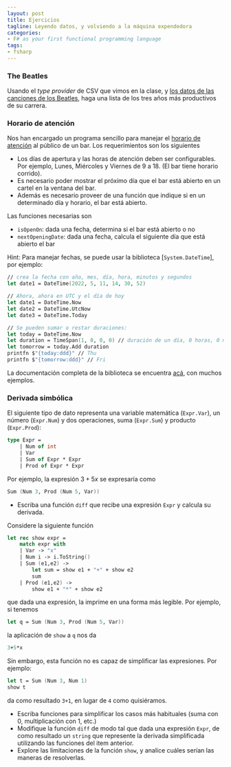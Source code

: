 ```yaml
---
layout: post
title: Ejercicios
tagline: Leyendo datos, y volviendo a la máquina expendedora
categories: 
- F# as your first functional programming language
tags:
- fsharp
---
```



### The Beatles

Usando el _type provider_  de CSV que vimos en la clase, y [los datos de las canciones de
los Beatles](https://github.com/fcolavecchia/fp-course-public/blob/main/data/The%20Beatles%20songs%20dataset.csv), haga una lista de los tres años más productivos de su carrera.

### Horario de atención

Nos han encargado un programa sencillo para manejar el [horario de atención](https://github.com/christian-fei/opening-hours-kata) 
al público de un bar. Los requerimientos son los siguientes

- Los días de apertura y las horas de atención deben ser configurables. Por ejemplo, Lunes, Miércoles y Viernes de 9 a 18. 
  (El bar tiene horario corrido).
- Es necesario poder mostrar el próximo día que el bar está abierto en un cartel en la ventana del bar.
- Además es necesario proveer de una función que indique si en un determinado día y horario, el bar está abierto.

Las funciones necesarias son

- `isOpenOn`: dada una fecha, determina si el bar está abierto o no
- `nextOpeningDate`: dada una fecha, calcula el siguiente día que está abierto el bar

Hint: Para manejar fechas, se puede usar la biblioteca [`System.DateTime`], por ejemplo:
 
```fsharp
// crea la fecha con año, mes, día, hora, minutos y segundos
let date1 = DateTime(2022, 5, 11, 14, 30, 52)

// Ahora, ahora en UTC y el día de hoy
let date1 = DateTime.Now
let date2 = DateTime.UtcNow
let date3 = DateTime.Today

// Se pueden sumar o restar duraciones:
let today = DateTime.Now
let duration = TimeSpan(1, 0, 0, 0) // duración de un día, 0 horas, 0 minutos y 0 segundos
let tomorrow = today.Add duration
printfn $"{today:ddd}" // Thu
printfn $"{tomorrow:ddd}" // Fri
```

La documentación completa de la biblioteca se encuentra [acá](https://learn.microsoft.com/en-us/dotnet/api/system.datetime?view=net-7.0#initialization-01), con muchos ejemplos.


### Derivada simbólica

El siguiente tipo de dato representa una variable matemática (`Expr.Var`), un número (`Expr.Num`) y dos operaciones, suma (`Expr.Sum`) y producto (`Expr.Prod`):

```fsharp
type Expr =
    | Num of int 
    | Var
    | Sum of Expr * Expr
    | Prod of Expr * Expr
```

Por ejemplo, la expresión $3 + 5 x$ se expresaría como

```fsharp
Sum (Num 3, Prod (Num 5, Var))
```


- Escriba una función `diff` que recibe una expresión `Expr` y calcula su derivada.

Considere la siguiente función

```fsharp
let rec show expr = 
    match expr with 
    | Var -> "x"
    | Num i -> i.ToString()
    | Sum (e1,e2) -> 
        let sum = show e1 + "+" + show e2 
        sum 
    | Prod (e1,e2) ->
        show e1 + "*" + show e2 
```

que dada una expresión, la imprime en una forma más legible. Por ejemplo, si tenemos

```fsharp
let q = Sum (Num 3, Prod (Num 5, Var))
```

la aplicación de `show` a `q` nos da

```fsharp
3+5*x
```

Sin embargo, esta función no es capaz de simplificar las expresiones. Por ejemplo:

```fsharp
let t = Sum (Num 3, Num 1)
show t
```

da como resultado `3+1`, en lugar de `4` como quisiéramos. 

- Escriba funciones para simplificar los casos más habituales (suma con 0, multiplicación con 1, etc.)
- Modifique la función `diff` de modo tal que dada una expresión `Expr`, de como resultado un `string` que represente la derivada simplificada utilizando
  las funciones del item anterior.
- Explore las limitaciones de la función `show`, y analice cuáles serían las maneras de resolverlas.
